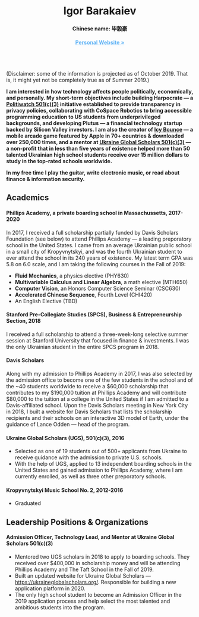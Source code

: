<p align="center">
  <h1 align="center">Igor Barakaiev</a></h1>
  <h4 align="center">Chinese name: 毕毅豪</h4>
  <h4 align="center"><a href="https://igor.fyi/" style="color: #64b5f6">Personal Website »</a></h4>
</p>
<br>
<br>

(Disclaimer: some of the information is projected as of October 2019. That is, it might yet not be completely true as of Summer 2019.)

**I am interested in how technology affects people politically, economically, and personally. My short-term objectives include building Harpocrate — a [Politiwatch 501(c)(3)](https://politiwatch.org/) initiative established to provide transparency in privacy policies, collaborating with CoSpace Robotics to bring accessible programming education to US students from underprivileged backgrounds, and developing Plutus — a financial technology startup backed by Silicon Valley investors. I am also the creator of [Icy Bounce](https://icybounce.com) — a mobile arcade game featured by Apple in 70+ countries & downloaded over 250,000 times, and a mentor at [Ukraine Global Scholars 501(c)(3)](https://ukraineglobalscholars.org) — a non-profit that in less than five years of existence helped more than 50 talented Ukrainian high school students receive over 15 million dollars to study in the top-rated schools worldwide.**

**In my free time I play the guitar, write electronic music, or read about finance & information security.**

## Academics
#### Phillips Academy, a private boarding school in Massachussetts, 2017-2020
In 2017, I received a full scholarship partially funded by Davis Scholars Foundation (see below) to attend Phillips Academy — a leading preporatory school in the United States. I came from an average Ukrainian public school in a small city of Kropyvnytskyi, and was the fourth Ukrainian student to ever attend the school in its 240 years of existence. My latest term GPA was 5.8 on 6.0 scale, and I am taking the following courses in the Fall of 2019:
- **Fluid Mechanics**, a physics elective (PHY630)
- **Multivariable Calculus and Linear Algebra**, a math elective (MTH650)
- **Computer Vision**, an Honors Computer Science Seminar (CSC630)
- **Accelerated Chinese Sequence**, Fourth Level (CHI420)
- An English Elective (TBD)

#### Stanford Pre-Collegiate Studies (SPCS), Business & Entrepreneurship Section, 2018 
I received a full scholarship to attend a three-week-long selective summer session at Stanford University that focused in finance & investments. I was the only Ukrainian student in the entire SPCS program in 2018.

#### Davis Scholars
Along with my admission to Phillips Academy in 2017, I was also selected by the admission office to become one of the few students in the school and of the ~40 students worldwide to receive a $60,000 scholarship that contributes to my $190,000 tuition at Phillips Academy and will contribute $80,000 to the tuition at a college in the United States if I am admitted to a Davis-affiliated school. Upon the Davis Scholars meeting in New York City in 2018, I built a website for Davis Scholars that lists the scholarship recipients and their schools on an interactive 3D model of Earth, under the guidance of Lance Odden — head of the program.

#### Ukraine Global Scholars (UGS), 501(c)(3), 2016
- Selected as one of 19 students out of 500+ applicants from Ukraine to receive guidance with the admission to private U.S. schools.
- With the help of UGS, applied to 13 independent boarding schools in the United States and gained admission to Phillips Academy, where I am currently enrolled, as well as three other preporatory schools.

#### Kropyvnytskyi Music School No. 2, 2012-2016
- Graduated 

## Leadership Positions & Organizations
#### Admission Officer, Technology Lead, and Mentor at Ukraine Global Scholars 501(c)(3)
- Mentored two UGS scholars in 2018 to apply to boarding schools. They received over $400,000 in scholarship money and will be attending Phillips Academy and The Taft School in the Fall of 2019. 
- Built an updated website for Ukraine Global Scholars — https://ukraineglobalscholars.org/. Responsible for building a new application platform in 2020.
- The only high school student to become an Admission Officer in the 2019 application process and help select the most talented and ambitious students into the program.